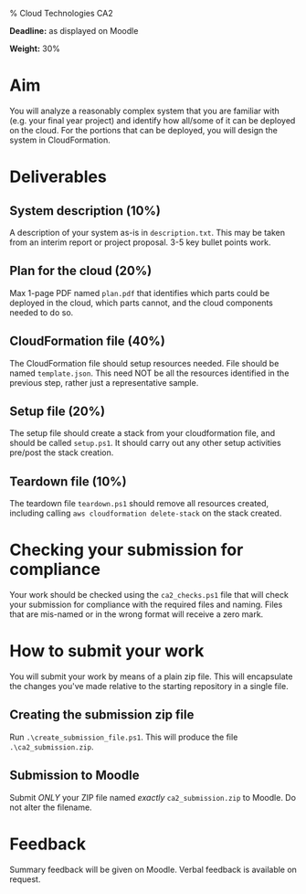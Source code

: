 % Cloud Technologies CA2

**Deadline:** as displayed on Moodle

**Weight:** 30%

# Aim

You will analyze a reasonably complex system that you are familiar with (e.g. your final year project) and identify how all/some of it can be deployed on the cloud.
For the portions that can be deployed, you will design the system in CloudFormation. 

# Deliverables

## System description (10%)

A description of your system as-is in `description.txt`.
This may be taken from an interim report or project proposal.
3-5 key bullet points work.

## Plan for the cloud (20%)

Max 1-page PDF named `plan.pdf` that identifies which parts could be deployed in the cloud, which parts cannot, and the cloud components needed to do so.

## CloudFormation file (40%)

The CloudFormation file should setup resources needed.
File should be named `template.json`.
This need NOT be all the resources identified in the previous step, rather just a representative sample.

## Setup file (20%)

The setup file should create a stack from your cloudformation file, and should be called `setup.ps1`.
It should carry out any other setup activities pre/post the stack creation. 

## Teardown file (10%)

The teardown file `teardown.ps1` should remove all resources created, including calling `aws cloudformation delete-stack` on the stack created. 


# Checking your submission for compliance

Your work should be checked using the `ca2_checks.ps1` file that will check your submission for compliance with the required files and naming.
Files that are mis-named or in the wrong format will receive a zero mark.

# How to submit your work

You will submit your work by means of a plain zip file.
This will encapsulate the changes you've made relative to the starting repository in a single file.

## Creating the submission zip file

Run `.\create_submission_file.ps1`.
This will produce the file `.\ca2_submission.zip`. 

## Submission to Moodle

Submit *ONLY* your ZIP file named *exactly* `ca2_submission.zip` to Moodle.
Do not alter the filename. 

# Feedback

Summary feedback will be given on Moodle.
Verbal feedback is available on request.
